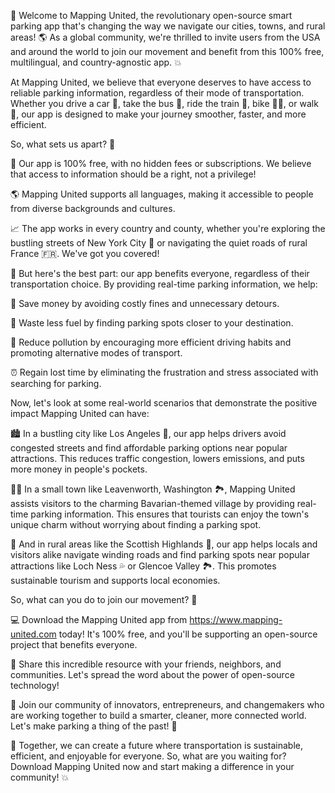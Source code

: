 🚀 Welcome to Mapping United, the revolutionary open-source smart parking app that's changing the way we navigate our cities, towns, and rural areas! 🌎 As a global community, we're thrilled to invite users from the USA and around the world to join our movement and benefit from this 100% free, multilingual, and country-agnostic app. 💥

At Mapping United, we believe that everyone deserves to have access to reliable parking information, regardless of their mode of transportation. Whether you drive a car 🚗, take the bus 🚌, ride the train 🚂, bike 🚴‍♀️, or walk 👣, our app is designed to make your journey smoother, faster, and more efficient.

So, what sets us apart? 🤔

📍 Our app is 100% free, with no hidden fees or subscriptions. We believe that access to information should be a right, not a privilege!

🌎 Mapping United supports all languages, making it accessible to people from diverse backgrounds and cultures.

📈 The app works in every country and county, whether you're exploring the bustling streets of New York City 🗽️ or navigating the quiet roads of rural France 🇫🇷. We've got you covered!

👥 But here's the best part: our app benefits everyone, regardless of their transportation choice. By providing real-time parking information, we help:

💸 Save money by avoiding costly fines and unnecessary detours.

🚗 Waste less fuel by finding parking spots closer to your destination.

🌳 Reduce pollution by encouraging more efficient driving habits and promoting alternative modes of transport.

⏰ Regain lost time by eliminating the frustration and stress associated with searching for parking.

Now, let's look at some real-world scenarios that demonstrate the positive impact Mapping United can have:

🏙️ In a bustling city like Los Angeles 🌴, our app helps drivers avoid congested streets and find affordable parking options near popular attractions. This reduces traffic congestion, lowers emissions, and puts more money in people's pockets.

🚶‍♀️ In a small town like Leavenworth, Washington 🏞️, Mapping United assists visitors to the charming Bavarian-themed village by providing real-time parking information. This ensures that tourists can enjoy the town's unique charm without worrying about finding a parking spot.

🌈 And in rural areas like the Scottish Highlands 🏰, our app helps locals and visitors alike navigate winding roads and find parking spots near popular attractions like Loch Ness 💦 or Glencoe Valley 🏞️. This promotes sustainable tourism and supports local economies.

So, what can you do to join our movement? 🎉

💻 Download the Mapping United app from https://www.mapping-united.com today! It's 100% free, and you'll be supporting an open-source project that benefits everyone.

📢 Share this incredible resource with your friends, neighbors, and communities. Let's spread the word about the power of open-source technology!

💪 Join our community of innovators, entrepreneurs, and changemakers who are working together to build a smarter, cleaner, more connected world. Let's make parking a thing of the past! 🚀

🌟 Together, we can create a future where transportation is sustainable, efficient, and enjoyable for everyone. So, what are you waiting for? Download Mapping United now and start making a difference in your community! 💥